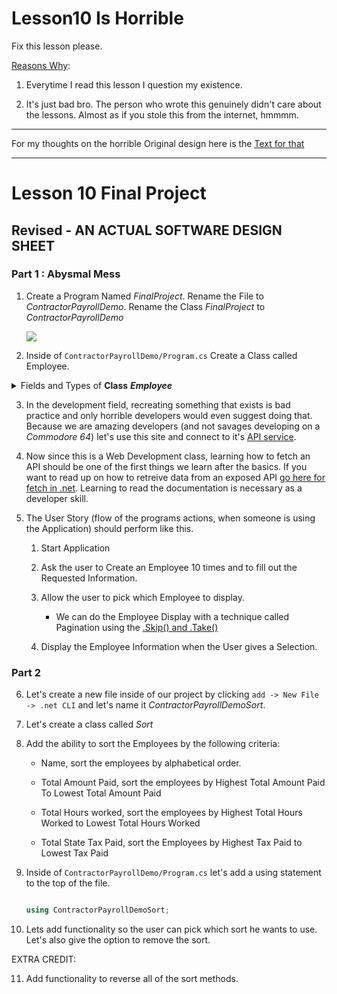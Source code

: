 # Lesson10 Is Horrible

Fix this lesson please. 

<ins>Reasons Why</ins>:

1. Everytime I read this lesson I question my existence.

2. It's just bad bro. The person who wrote this genuinely didn't care about the lessons. Almost as if you stole this from the internet, hmmmm.

-------

For my thoughts on the horrible Original design here is the [Text for that](https://github.com/JonTDean/Lesson10-Is-Horrible/blob/main/OriginalCriticism.md)

----------

# Lesson 10 Final Project


## Revised - AN ACTUAL SOFTWARE DESIGN SHEET

### Part 1 : Abysmal Mess

1. Create a Program Named *FinalProject*. Rename the File to *ContractorPayrollDemo*. Rename the Class *FinalProject* to *ContractorPayrollDemo*

	<img src="https://i.imgur.com/EyaFG7m.png" />

2. Inside of `ContractorPayrollDemo/Program.cs` Create a Class called Employee.
<Details> 
	<Summary>Fields and Types of <b>Class</b> <b><i>Employee</i></b> </Summary>
	<ul>
		<br />
		<li> A Field with a Type of <code>String</code> named <code>employeeIdentificationNumber</code>. Give this a Getter/Setter. </li>
		<br />
		<li> A Field with a Type of <code>Byte</code> named <code>numberOfHoursWorked</code>. Give this a Getter/Setter. </li>
		<br />
		<li> A Field with a Type of <code>Double</code> named <code>ratePerHour</code>. Give this a Getter/Setter. </li>
		<br />
		<li> A Field with a Type of <code>String</code> named <code>stateName</code>. Give this a Getter/Setter. </li>
		<br />
		<li> A Field with a Type of <code>Double</code> named <code>payCheck</code>. Set the value in the default constructor, using the <code>ratePerHour</code> and the <code>numberOfHoursWorked</code> as reference. </li>
		<br />
		<li> A Read Only Field with a Type of <code>Float</code> named <code>currentTaxRate</code>. Set the value in the default constructor, using the <code>stateName</code> as reference. </li>
		<br />
		<li> A Read Only Field with a Type of <code>Float</code> named <code>taxAmountTotal</code>. Set the value in the default constructor, using the <code>payCheck</code> and <code>currentTaxRate</code> as reference. </li>
		<br />
	</ul>
</Details>

3. In the development field, recreating something that exists is bad practice and only horrible developers would even suggest doing that. Because we are amazing developers (and not savages developing on a *Commodore 64*) let's use this site and connect to it's [API service](https://taxee.io/dashboard).

4. Now since this is a Web Development class, learning how to fetch an API should be one of the first things we learn after the basics. If you want to read up on how to retreive data from an exposed API [go here for fetch in .net](https://docs.microsoft.com/en-us/aspnet/web-api/overview/advanced/calling-a-web-api-from-a-net-client). Learning to read the documentation is necessary as a developer skill.

5. The User Story (flow of the programs actions, when someone is using the Application) should perform like this.

	1. Start Application

	2. Ask the user to Create an Employee 10 times and to fill out the Requested Information.

	3. Allow the user to pick which Employee to display.

		* We can do the Employee Display with a technique called Pagination using the [.Skip() and .Take()](https://docs.microsoft.com/en-us/dotnet/framework/data/adonet/sql/linq/return-or-skip-elements-in-a-sequence?redirectedfrom=MSDN) 

	4. Display the Employee Information when the User gives a Selection.
	
### Part 2

6. Let's create a new file inside of our project by clicking `add -> New File -> .net CLI` and let's name it *ContractorPayrollDemoSort*.

7. Let's create a class called *Sort* 

8. Add the ability to sort the Employees by the following criteria:
	
	* Name, sort the employees by alphabetical order.

	* Total Amount Paid, sort the employees by Highest Total Amount Paid To Lowest Total Amount Paid 

	* Total Hours worked, sort the employees by Highest Total Hours Worked to Lowest Total Hours Worked
		
	* Total State Tax Paid, sort the Employees by Highest Tax Paid to Lowest Tax Paid
	

9. Inside of `ContractorPayrollDemo/Program.cs` let's add a using statement to the top of the file. 

	```csharp

	using ContractorPayrollDemoSort;

	```	

10. Lets add functionality so the user can pick which sort he wants to use. Let's also give the option to remove the sort.

EXTRA CREDIT:

11. Add functionality to reverse all of the sort methods.

